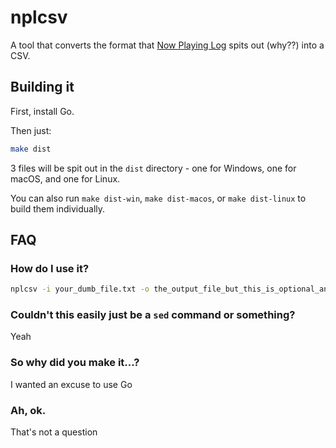 # nplcsv

A tool that converts the format that [Now Playing Log](https://play.google.com/store/apps/details?id=com.radix.nowplayinglog) spits out (why??) into a CSV.

## Building it

First, install Go.

Then just:

```bash
make dist
```

3 files will be spit out in the `dist` directory - one for Windows, one for macOS, and one for Linux.

You can also run `make dist-win`, `make dist-macos`, or `make dist-linux` to build them individually.

## FAQ

### How do I use it?

```bash
nplcsv -i your_dumb_file.txt -o the_output_file_but_this_is_optional_and_defaults_to_out.csv
```

### Couldn't this easily just be a `sed` command or something?

Yeah

### So why did you make it...?

I wanted an excuse to use Go

### Ah, ok.

That's not a question
